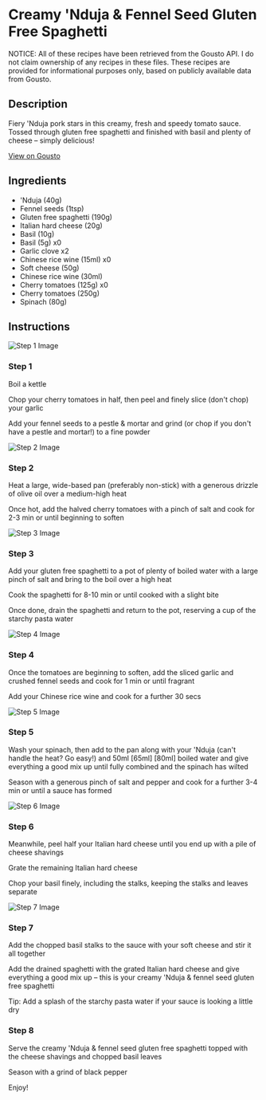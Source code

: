 # Creamy 'Nduja & Fennel Seed Gluten Free Spaghetti

NOTICE: All of these recipes have been retrieved from the Gousto API. I do not claim ownership of any recipes in these files. These recipes are provided for informational purposes only, based on publicly available data from Gousto.

## Description

Fiery 'Nduja pork stars in this creamy, fresh and speedy tomato sauce. Tossed through gluten free spaghetti and finished with basil and plenty of cheese – simply delicious!

[View on Gousto](https://www.gousto.co.uk/recipes/cookbook/creamy-nduja-fennel-seed-gluten-free-spaghetti)

## Ingredients

-  'Nduja (40g)
- Fennel seeds (1tsp)
- Gluten free spaghetti (190g)
- Italian hard cheese (20g)
- Basil (10g)
- Basil (5g) x0
- Garlic clove x2
- Chinese rice wine (15ml) x0
- Soft cheese (50g)
- Chinese rice wine (30ml)
- Cherry tomatoes (125g) x0
- Cherry tomatoes (250g)
- Spinach (80g)

## Instructions

![Step 1 Image](https://production-media.gousto.co.uk/cms/recipe-step-image/step-1-1729597908160-x200.jpg)

### Step 1

Boil a kettle

Chop your cherry tomatoes in half, then peel and finely slice (don't chop) your garlic

Add your fennel seeds to a pestle & mortar and grind (or chop if you don't have a pestle and mortar!) to a fine powder

![Step 2 Image](https://production-media.gousto.co.uk/cms/recipe-step-image/step-2-1729597944182-x200.jpg)

### Step 2

Heat a large, wide-based pan (preferably non-stick) with a generous drizzle of olive oil over a medium-high heat

Once hot, add the halved cherry tomatoes with a pinch of salt and cook for 2-3 min or until beginning to soften

![Step 3 Image](https://production-media.gousto.co.uk/cms/recipe-step-image/step-3-1729597955486-x200.jpg)

### Step 3

Add your gluten free spaghetti to a pot of plenty of boiled water with a large pinch of salt and bring to the boil over a high heat

Cook the spaghetti for 8-10 min or until cooked with a slight bite

Once done, drain the spaghetti and return to the pot, reserving a cup of the starchy pasta water

![Step 4 Image](https://production-media.gousto.co.uk/cms/recipe-step-image/Step-4-1729597968242-x200.jpg)

### Step 4

Once the tomatoes are beginning to soften, add the sliced garlic and crushed fennel seeds and cook for 1 min or until fragrant

Add your Chinese rice wine and cook for a further 30 secs

![Step 5 Image](https://production-media.gousto.co.uk/cms/recipe-step-image/Step-5-1729597978811-x200.jpg)

### Step 5

Wash your spinach, then add to the pan along with your 'Nduja (can't handle the heat? Go easy!) and 50ml<span class="text-purple"> [65ml] </span><span class="text-danger">[80ml]</span> boiled water and give everything a good mix up until fully combined and the spinach has wilted

Season with a generous pinch of salt and pepper and cook for a further 3-4 min or until a sauce has formed

![Step 6 Image](https://production-media.gousto.co.uk/cms/recipe-step-image/step-6-1729598052885-x200.jpg)

### Step 6

Meanwhile, peel half your Italian hard cheese until you end up with a pile of cheese shavings

Grate the remaining Italian hard cheese

Chop your basil finely, including the stalks, keeping the stalks and leaves separate

![Step 7 Image](https://production-media.gousto.co.uk/cms/recipe-step-image/step-7-1729598057571-x200.jpg)

### Step 7

Add the chopped basil stalks to the sauce with your soft cheese and stir it all together

Add the drained spaghetti with the grated Italian hard cheese and give everything a good mix up – this is your creamy 'Nduja & fennel seed gluten free spaghetti

Tip: Add a splash of the starchy pasta water if your sauce is looking a little dry

### Step 8

Serve the creamy 'Nduja & fennel seed gluten free spaghetti topped with the cheese shavings and chopped basil leaves

Season with a grind of black pepper

Enjoy!

